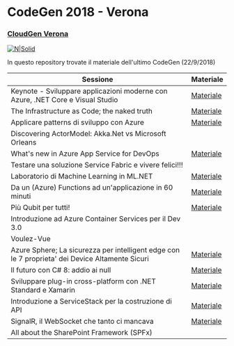 # CodeGen 2018 - Verona
### [CloudGen Verona](http://cloudgen.it)

[![N|Solid](https://codegen2018.azurewebsites.net/wp-content/uploads/2018/06/Logo-CloudGen-jpg-458x458.jpg)](logo)

In questo repository trovate il materiale dell'ultimo CodeGen (22/9/2018)

| Sessione | Materiale |
| ------ | ------ |
| Keynote - Sviluppare applicazioni moderne con Azure, .NET Core e Visual Studio | [Materiale][LinkKeynote] |
| The Infrastructure as Code; the naked truth | [Materiale][LinkITPro] |
| Applicare patterns di sviluppo con Azure | [Materiale][LinkAzureCloud] |
| Discovering ActorModel: Akka.Net vs Microsoft Orleans |  |
| What's new in Azure App Service for DevOps | [Materiale][LinkAppService] |
| Testare una soluzione Service Fabric e vivere felici!!! | |
| Laboratorio di Machine Learning in ML.NET | [Materiale][LinkML] |
| Da un (Azure) Functions ad un'applicazione in 60 minuti | [Materiale][LinkFunctions] |
| Più Qubit per tutti! | [Materiale][LinkQsharp] |
| Introduzione ad Azure Container Services per il Dev 3.0 |  |
| Voulez-Vue | |
| Azure Sphere; La sicurezza per intelligent edge con le 7 proprieta' dei Device Altamente Sicuri | [Materiale][LinkSphere] |
| Il futuro con C# 8: addio ai null | [Materiale][LinkCSharp] |
| Sviluppare plug-in cross-platform con .NET Standard e Xamarin | [Materiale][LinkXamarin] |
| Introduzione a ServiceStack per la costruzione di API | [Materiale][LinkServiceStack] |
| SignalR, il WebSocket che tanto ci mancava | [Materiale][LinkSignalr]  |
| All about the SharePoint Framework (SPFx) | |

   [LinkML]: <https://github.com/CloudGenVR/CodeGen2018/tree/master/08%20-%20Laboratorio%20di%20Machine%20Learning%20in%20ML.NET>
   [LinkQsharp]: <https://github.com/CloudGenVR/CodeGen2018/tree/master/10%20-%20Pi%C3%B9%20Qubit%20per%20tutti>
   [LinkITPro]: <https://github.com/CloudGenVR/CodeGen2018/tree/master/03%20-%20The%20Infrastructure%20as%20Code%3B%20the%20naked%20truth>
   [LinkCSharp]: <https://github.com/CloudGenVR/CodeGen2018/tree/master/14%20-%20Il%20futuro%20con%20C%23%208%20addio%20ai%20null>
   [LinkSignalr]: <https://github.com/CloudGenVR/CodeGen2018/tree/master/17%20-%20SignalR%20il%20WebSocket%20che%20tanto%20ci%20mancava>
   [LinkAzureCloud]: <https://github.com/CloudGenVR/CodeGen2018/tree/master/04%20-%20Applicare%20patterns%20di%20sviluppo%20con%20Azure>
   [LinkXamarin]: <https://github.com/CloudGenVR/CodeGen2018/tree/master/15%20-%20Sviluppare%20plug-in%20cross-platform%20con%20.NET%20Standard%20e%20Xamarin>
   [LinkKeynote]: <https://github.com/CloudGenVR/CodeGen2018/tree/master/02%20-%20Keynote>
   [LinkAppService]: <https://github.com/CloudGenVR/CodeGen2018/tree/master/06%20-%20What's%20new%20in%20Azure%20App%20Service%20for%20DevOps>
   [LinkServiceStack]: <https://github.com/CloudGenVR/CodeGen2018/tree/master/16%20-%20Introduzione%20a%20ServiceStack%20per%20la%20costruzione%20di%20API>
   [LinkSphere]: <https://github.com/CloudGenVR/CodeGen2018/tree/master/13%20-%20Azure%20Sphere%20-%20La%20sicurezza%20per%20intelligent%20edge%20con%20le%207%20proprieta'%20dei%20Device%20Altamente%20Sicuri>
   [LinkFunctions]: <https://github.com/CloudGenVR/CodeGen2018/tree/master/09%20-%20Da%20un%20(Azure)%20Functions%20ad%20un%20applicazione%20in%2060%20minuti>
   [LinkOrleans]: <https://github.com/CloudGenVR/CodeGen2018/tree/master>
   [LinkFabric]: <https://github.com/CloudGenVR/CodeGen2018/tree/master>
   [LinkContainers]: <https://github.com/CloudGenVR/CodeGen2018/tree/master>
   [LinkVue]: <https://github.com/CloudGenVR/CodeGen2018/tree/master>
   [LinkSharepoint]: <https://github.com/CloudGenVR/CodeGen2018/tree/master> 

